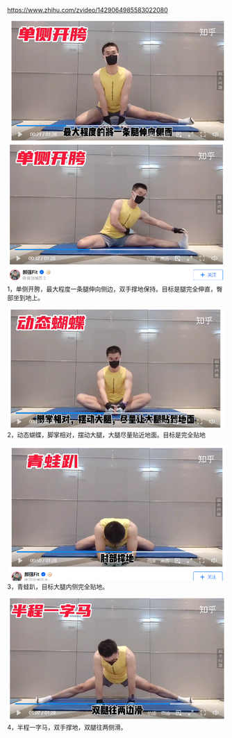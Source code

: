 https://www.zhihu.com/zvideo/1429064985583022080

![](./img/2022-04-08-11-26-52.png)  
![](./img/2022-04-08-11-28-10.png)
1，单侧开胯，最大程度一条腿伸向侧边，双手撑地保持。目标是腿完全伸直，臀部坐到地上。      

![](./img/2022-04-08-11-28-56.png)      
2，动态蝴蝶，脚掌相对，摆动大腿，大腿尽量贴近地面。目标是完全贴地       

![](./img/2022-04-08-11-30-41.png)      
3，青蛙趴，目标大腿内侧完全贴地。       

![](./img/2022-04-08-11-31-49.png)      
4，半程一字马，双手撑地，双腿往两侧滑。


